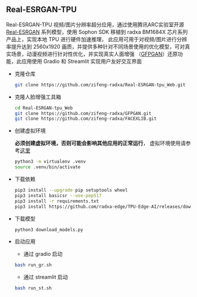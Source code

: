 ## Real-ESRGAN-TPU

Real-ESRGAN-TPU 视频/图片分辨率超分应用，通过使用腾讯ARC实验室开源 [Real-ESRGAN](https://github.com/xinntao/Real-ESRGAN) 系列模型，使用 Sophon SDK 移植到 radxa BM1684X 芯片系列产品上，实现本地 TPU 进行硬件加速推理，
此应用可用于对视频/图片进行分辨率提升达到 2560x1920 画质，并提供多种针对不同场景使用的优化模型，可对真实场景，动漫视频进行针对性优化，并实现真实人面增强 （[GFPGAN](https://github.com/TencentARC/GFPGAN)）还原功能，此应用使用 Gradio 和 Streamlit 实现用户友好交互界面


- 克隆仓库
  ```bash
  git clone https://github.com/zifeng-radxa/Real-ESRGAN-tpu_Web.git
  ```

- 克隆人脸增强工具箱
  ```bash
  cd Real-ESRGAN-tpu_Web
  git clone https://github.com/zifeng-radxa/GFPGAN.git
  git clone https://github.com/zifeng-radxa/FACEXLIB.git
  ```

- 创建虚拟环境

  **必须创建虚拟环境，否则可能会影响其他应用的正常运行**， 虚拟环境使用请参考[这里](虚拟环境使用.md)
  ```bash
  python3 -m virtualenv .venv
  source .venv/bin/activate
  ```
- 下载依赖
  ```bash
  pip3 install --upgrade pip setuptools wheel
  pip3 install basicsr --use-pep517
  pip3 install -r requirements.txt
  pip3 install https://github.com/radxa-edge/TPU-Edge-AI/releases/download/v0.1.0/tpu_perf-1.2.31-py3-none-manylinux2014_aarch64.whl
  ```
  
- 下载模型

  ```bash
  python3 download_models.py
  ```

- 启动应用

  - 通过 gradio 启动

  ```bash
  bash run_gr.sh
  ```

  - 通过 streamlit 启动
  ```bash
  bash run_st.sh
  ```
